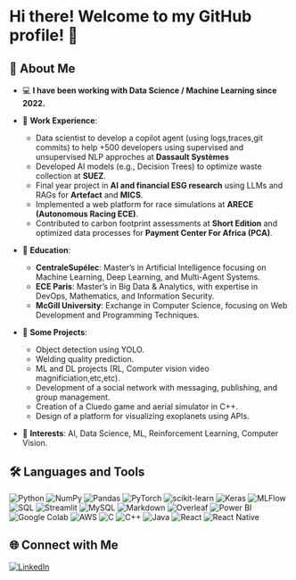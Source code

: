 # Hi there! Welcome to my GitHub profile! 👋

## 🎯 About Me

- 💻 **I have been working with Data Science / Machine Learning since 2022.**  
- 🏢 **Work Experience**:  
  - Data scientist to develop a copilot agent (using logs,traces,git commits) to help +500 developers using supervised and unsupervised NLP approches  at **Dassault Systèmes**
  - Developed AI models (e.g., Decision Trees) to optimize waste collection at **SUEZ**.
  - Final year project in **AI and financial ESG research** using LLMs and RAGs for **Artefact** and **MICS**.
  - Implemented a web platform for race simulations at **ARECE (Autonomous Racing ECE)**.  
  - Contributed to carbon footprint assessments at **Short Edition** and optimized data processes for **Payment Center For Africa (PCA)**.  

- 📘 **Education**:  
  - **CentraleSupélec**: Master’s in Artificial Intelligence focusing on Machine Learning, Deep Learning, and Multi-Agent Systems.  
  - **ECE Paris**: Master’s in Big Data & Analytics, with expertise in DevOps, Mathematics, and Information Security.  
  - **McGill University**: Exchange in Computer Science, focusing on Web Development and Programming Techniques.

- 🌟 **Some Projects**:  
  - Object detection using YOLO. 
  - Welding quality prediction.
  - ML and DL projects (RL, Computer vision video magnificiation,etc,etc).
  - Development of a social network with messaging, publishing, and group management.  
  - Creation of a Cluedo game and aerial simulator in C++.  
  - Design of a platform for visualizing exoplanets using APIs.

- 🌱 **Interests**: AI, Data Science, ML, Reinforcement Learning, Computer Vision.  

## 🛠️ Languages and Tools

<p>
  <img src="https://img.shields.io/badge/Python-blue?style=flat&logo=python" alt="Python">
  <img src="https://img.shields.io/badge/NumPy-orange?style=flat&logo=numpy" alt="NumPy">
  <img src="https://img.shields.io/badge/Pandas-purple?style=flat&logo=pandas" alt="Pandas">
  <img src="https://img.shields.io/badge/PyTorch-red?style=flat&logo=pytorch" alt="PyTorch">
  <img src="https://img.shields.io/badge/scikit--learn-yellow?style=flat&logo=scikit-learn" alt="scikit-learn">
  <img src="https://img.shields.io/badge/Keras-red?style=flat&logo=keras" alt="Keras">
  <img src="https://img.shields.io/badge/MLFlow-green?style=flat&logo=mlflow" alt="MLFlow">
  <img src="https://img.shields.io/badge/SQL-lightblue?style=flat&logo=sqlite" alt="SQL">
  <img src="https://img.shields.io/badge/Streamlit-pink?style=flat&logo=streamlit" alt="Streamlit">
  <img src="https://img.shields.io/badge/MySQL-blue?style=flat&logo=mysql" alt="MySQL">
  <img src="https://img.shields.io/badge/Markdown-black?style=flat&logo=markdown" alt="Markdown">
  <img src="https://img.shields.io/badge/Overleaf-green?style=flat&logo=overleaf" alt="Overleaf">
  <img src="https://img.shields.io/badge/Power%20BI-orange?style=flat&logo=power-bi" alt="Power BI">
  <img src="https://img.shields.io/badge/Colab-yellow?style=flat&logo=google-colab" alt="Google Colab">
  <img src="https://img.shields.io/badge/AWS-orange?style=flat&logo=amazon-aws" alt="AWS">
  <img src="https://img.shields.io/badge/C-blue?style=flat&logo=c" alt="C">
  <img src="https://img.shields.io/badge/C++-blue?style=flat&logo=cplusplus" alt="C++">
  <img src="https://img.shields.io/badge/Java-red?style=flat&logo=java" alt="Java">
  <img src="https://img.shields.io/badge/React-blue?style=flat&logo=react" alt="React">
  <img src="https://img.shields.io/badge/React%20Native-purple?style=flat&logo=react" alt="React Native">
</p>

## 🌐 Connect with Me

[![LinkedIn](https://img.shields.io/badge/LinkedIn-blue?style=flat&logo=linkedin)](https://www.linkedin.com/in/ton-profil-linkedin)
